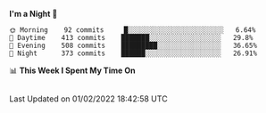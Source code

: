 <!--START_SECTION:waka-->
**I'm a Night 🦉** 

```text
🌞 Morning    92 commits     █░░░░░░░░░░░░░░░░░░░░░░░░   6.64% 
🌆 Daytime    413 commits    ███████░░░░░░░░░░░░░░░░░░   29.8% 
🌃 Evening    508 commits    █████████░░░░░░░░░░░░░░░░   36.65% 
🌙 Night      373 commits    ██████░░░░░░░░░░░░░░░░░░░   26.91%

```


📊 **This Week I Spent My Time On** 

```text
```


 Last Updated on 01/02/2022 18:42:58 UTC
<!--END_SECTION:waka-->
